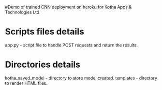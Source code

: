 #Demo of trained CNN deployment on heroku for Kotha Apps & Technologies Ltd.

# Scripts files details
app.py - script file to handle POST requests and return the results.

# Directories details
kotha_saved_model - directory to store model created.
templates - directory to render HTML files.
